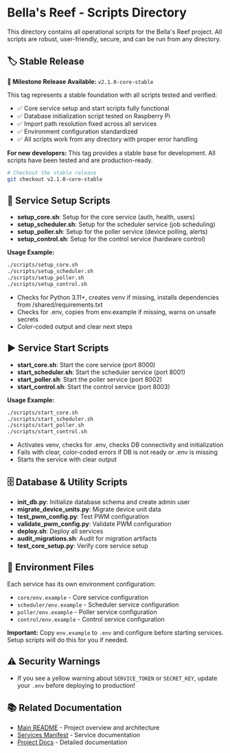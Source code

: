 # Bella's Reef - Scripts Directory

This directory contains all operational scripts for the Bella's Reef project. All scripts are robust, user-friendly, secure, and can be run from any directory.

## 🏷️ Stable Release

**🎉 Milestone Release Available:** `v2.1.0-core-stable`

This tag represents a stable foundation with all scripts tested and verified:
- ✅ Core service setup and start scripts fully functional
- ✅ Database initialization script tested on Raspberry Pi
- ✅ Import path resolution fixed across all services
- ✅ Environment configuration standardized
- ✅ All scripts work from any directory with proper error handling

**For new developers:** This tag provides a stable base for development. All scripts have been tested and are production-ready.

```bash
# Checkout the stable release
git checkout v2.1.0-core-stable
```

## 🚀 Service Setup Scripts

- **setup_core.sh**: Setup for the core service (auth, health, users)
- **setup_scheduler.sh**: Setup for the scheduler service (job scheduling)
- **setup_poller.sh**: Setup for the poller service (device polling, alerts)
- **setup_control.sh**: Setup for the control service (hardware control)

**Usage Example:**
```bash
./scripts/setup_core.sh
./scripts/setup_scheduler.sh
./scripts/setup_poller.sh
./scripts/setup_control.sh
```
- Checks for Python 3.11+, creates venv if missing, installs dependencies from /shared/requirements.txt
- Checks for .env, copies from env.example if missing, warns on unsafe secrets
- Color-coded output and clear next steps

## ▶️ Service Start Scripts

- **start_core.sh**: Start the core service (port 8000)
- **start_scheduler.sh**: Start the scheduler service (port 8001)
- **start_poller.sh**: Start the poller service (port 8002)
- **start_control.sh**: Start the control service (port 8003)

**Usage Example:**
```bash
./scripts/start_core.sh
./scripts/start_scheduler.sh
./scripts/start_poller.sh
./scripts/start_control.sh
```
- Activates venv, checks for .env, checks DB connectivity and initialization
- Fails with clear, color-coded errors if DB is not ready or .env is missing
- Starts the service with clear output

## 🗄️ Database & Utility Scripts

- **init_db.py**: Initialize database schema and create admin user
- **migrate_device_units.py**: Migrate device unit data
- **test_pwm_config.py**: Test PWM configuration
- **validate_pwm_config.py**: Validate PWM configuration
- **deploy.sh**: Deploy all services
- **audit_migrations.sh**: Audit for migration artifacts
- **test_core_setup.py**: Verify core service setup

## 📝 Environment Files

Each service has its own environment configuration:
- `core/env.example` - Core service configuration
- `scheduler/env.example` - Scheduler service configuration
- `poller/env.example` - Poller service configuration
- `control/env.example` - Control service configuration

**Important:** Copy `env.example` to `.env` and configure before starting services. Setup scripts will do this for you if needed.

## ⚠️ Security Warnings
- If you see a yellow warning about `SERVICE_TOKEN` or `SECRET_KEY`, update your `.env` before deploying to production!

## 📚 Related Documentation
- [Main README](../readme.md) - Project overview and architecture
- [Services Manifest](../services.yaml) - Service documentation
- [Project Docs](../project_docs/) - Detailed documentation